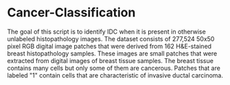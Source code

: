 # Cancer-Classification
The goal of this script is to identify IDC when it is present in otherwise unlabeled histopathology images. 
The dataset consists of 277,524 50x50 pixel RGB digital image patches that were derived from 162 H&E-stained breast histopathology samples. These images are small patches that were extracted from digital images of breast tissue samples. The breast tissue contains many cells but only some of them are cancerous. 
Patches that are labeled "1" contain cells that are characteristic of invasive ductal carcinoma.
